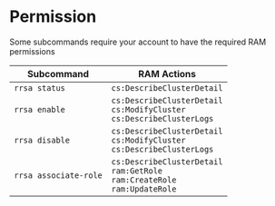 # Permission

Some subcommands require your account to have the required RAM permissions

| Subcommand             | RAM Actions                  |
| ---------------------- | ---------------------------- |
| `rrsa status`          | `cs:DescribeClusterDetail`  |
| `rrsa enable`          | `cs:DescribeClusterDetail` <br/> `cs:ModifyCluster` <br/> `cs:DescribeClusterLogs`  |
| `rrsa disable`          | `cs:DescribeClusterDetail` <br/> `cs:ModifyCluster` <br/> `cs:DescribeClusterLogs` |
| `rrsa associate-role`   | `cs:DescribeClusterDetail` <br/> `ram:GetRole` <br/> `ram:CreateRole` <br/> `ram:UpdateRole` |

